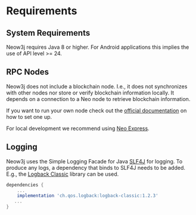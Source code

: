 # Requirements

## System Requirements

Neow3j requires Java 8 or higher. For Android applications this implies the use of API level >= 24.

## RPC Nodes

Neow3j does not include a blockchain node. I.e., it does not synchronizes with other nodes nor store or verify
blockchain information locally. It depends on a connection to a Neo node to retrieve blockchain information.

If you want to run your own node check out the [official
documentation](https://docs.neo.org/v3/docs/en-us/node/introduction.html) on how to set one up.

For local development we recommend using [Neo Express](https://github.com/neo-project/neo-express).

## Logging

Neow3j uses the Simple Logging Facade for Java [SLF4J](http://www.slf4j.org/) for logging. To produce any logs, a
dependency that binds to SLF4J needs to be added.  E.g., the [Logback Classic](http://logback.qos.ch/index.html) library
can be used.

```groovy
dependencies {
    ...
    implementation 'ch.qos.logback:logback-classic:1.2.3'
   ...
}
```
